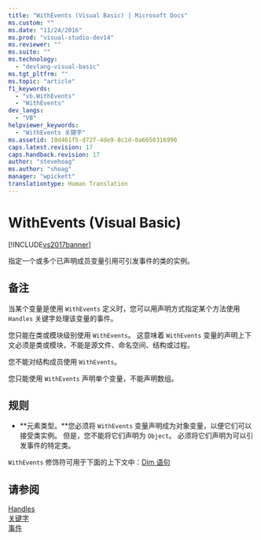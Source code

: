 ```yaml
---
title: "WithEvents (Visual Basic) | Microsoft Docs"
ms.custom: ""
ms.date: "11/24/2016"
ms.prod: "visual-studio-dev14"
ms.reviewer: ""
ms.suite: ""
ms.technology: 
  - "devlang-visual-basic"
ms.tgt_pltfrm: ""
ms.topic: "article"
f1_keywords: 
  - "vb.WithEvents"
  - "WithEvents"
dev_langs: 
  - "VB"
helpviewer_keywords: 
  - "WithEvents 关键字"
ms.assetid: 19d461f5-d72f-4de9-8c1d-0a6650316990
caps.latest.revision: 17
caps.handback.revision: 17
author: "stevehoag"
ms.author: "shoag"
manager: "wpickett"
translationtype: Human Translation
---
```

# WithEvents (Visual Basic)
[!INCLUDE[vs2017banner](../../../csharp/includes/vs2017banner.md)]

指定一个或多个已声明成员变量引用可引发事件的类的实例。  
  
## 备注  
 当某个变量是使用 `WithEvents` 定义时，您可以用声明方式指定某个方法使用 `Handles` 关键字处理该变量的事件。  
  
 您只能在类或模块级别使用 `WithEvents`。  这意味着 `WithEvents` 变量的声明上下文必须是类或模块，不能是源文件、命名空间、结构或过程。  
  
 您不能对结构成员使用 `WithEvents`。  
  
 您只能使用 `WithEvents` 声明单个变量，不能声明数组。  
  
## 规则  
  
-   **元素类型。**您必须将 `WithEvents` 变量声明成为对象变量，以便它们可以接受类实例。  但是，您不能将它们声明为 `Object`。  必须将它们声明为可以引发事件的特定类。  
  
 `WithEvents` 修饰符可用于下面的上下文中：[Dim 语句](../../../visual-basic/language-reference/statements/dim-statement.md)  
  
## 请参阅  
 [Handles](../../../visual-basic/language-reference/statements/handles-clause.md)   
 [关键字](../../../visual-basic/language-reference/keywords/index.md)   
 [事件](../../../visual-basic/programming-guide/language-features/events/events.md)